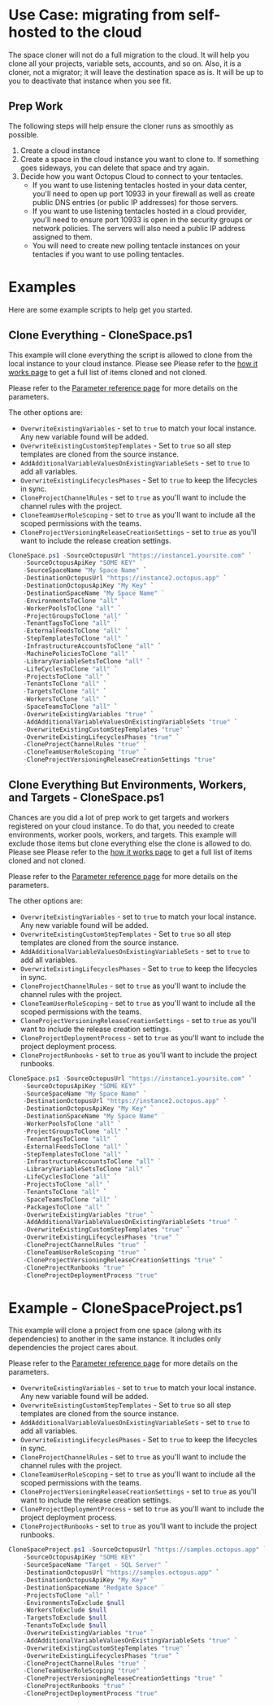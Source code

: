 # Use Case: migrating from self-hosted to the cloud

The space cloner will not do a full migration to the cloud.  It will help you clone all your projects, variable sets, accounts, and so on.  Also, it is a cloner, not a migrator; it will leave the destination space as is.  It will be up to you to deactivate that instance when you see fit.

## Prep Work

The following steps will help ensure the cloner runs as smoothly as possible.

1. Create a cloud instance
2. Create a space in the cloud instance you want to clone to.  If something goes sideways, you can delete that space and try again.
3. Decide how you want Octopus Cloud to connect to your tentacles.  
    - If you want to use listening tentacles hosted in your data center, you'll need to open up port 10933 in your firewall as well as create public DNS entries (or public IP addresses) for those servers.  
    - If you want to use listening tentacles hosted in a cloud provider, you'll need to ensure port 10933 is open in the security groups or network policies.  The servers will also need a public IP address assigned to them.
    - You will need to create new polling tentacle instances on your tentacles if you want to use polling tentacles.

# Examples

Here are some example scripts to help get you started.

## Clone Everything - CloneSpace.ps1

This example will clone everything the script is allowed to clone from the local instance to your cloud instance.  Please see Please refer to the [how it works page](HowItWorks.md#what-will-it-clone) to get a full list of items cloned and not cloned.

Please refer to the [Parameter reference page](CloneSpaceParameterReference.md) for more details on the parameters.

The other options are:
- `OverwriteExistingVariables` - set to `true` to match your local instance.  Any new variable found will be added.
- `OverwriteExistingCustomStepTemplates` - Set to `true` so all step templates are cloned from the source instance.
- `AddAdditionalVariableValuesOnExistingVariableSets` - set to `true` to add all variables.  
- `OverwriteExistingLifecyclesPhases` - Set to `true` to keep the lifecycles in sync.
- `CloneProjectChannelRules` - set to `true` as you'll want to include the channel rules with the project.
- `CloneTeamUserRoleScoping` - set to `true` as you'll want to include all the scoped permissions with the teams.
- `CloneProjectVersioningReleaseCreationSettings` - set to `true` as you'll want to include the release creation settings.

```PowerShell
CloneSpace.ps1 -SourceOctopusUrl "https://instance1.yoursite.com" `
    -SourceOctopusApiKey "SOME KEY" `
    -SourceSpaceName "My Space Name" `
    -DestinationOctopusUrl "https://instance2.octopus.app" `
    -DestinationOctopusApiKey "My Key" `
    -DestinationSpaceName "My Space Name" `  
    -EnvironmentsToClone "all" `
    -WorkerPoolsToClone "all" `
    -ProjectGroupsToClone "all" `
    -TenantTagsToClone "all" `
    -ExternalFeedsToClone "all" `
    -StepTemplatesToClone "all" `
    -InfrastructureAccountsToClone "all" `
    -MachinePoliciesToClone "all" `
    -LibraryVariableSetsToClone "all" `
    -LifeCyclesToClone "all" `
    -ProjectsToClone "all" `
    -TenantsToClone "all" `
    -TargetsToClone "all" `
    -WorkersToClone "all" `
    -SpaceTeamsToClone "all" `
    -OverwriteExistingVariables "true" `
    -AddAdditionalVariableValuesOnExistingVariableSets "true" `
    -OverwriteExistingCustomStepTemplates "true" `
    -OverwriteExistingLifecyclesPhases "true" `
    -CloneProjectChannelRules "true" `
    -CloneTeamUserRoleScoping "true" `
    -CloneProjectVersioningReleaseCreationSettings "true"
```

## Clone Everything But Environments, Workers, and Targets - CloneSpace.ps1

Chances are you did a lot of prep work to get targets and workers registered on your cloud instance.  To do that, you needed to create environments, worker pools, workers, and targets.  This example will exclude those items but clone everything else the clone is allowed to do.  Please see Please refer to the [how it works page](HowItWorks.md#what-will-it-clone) to get a full list of items cloned and not cloned.

Please refer to the [Parameter reference page](CloneSpaceParameterReference.md) for more details on the parameters.

The other options are:
- `OverwriteExistingVariables` - set to `true` to match your local instance.  Any new variable found will be added.
- `OverwriteExistingCustomStepTemplates` - Set to `true` so all step templates are cloned from the source instance.
- `AddAdditionalVariableValuesOnExistingVariableSets` - set to `true` to add all variables.  
- `OverwriteExistingLifecyclesPhases` - Set to `true` to keep the lifecycles in sync.
- `CloneProjectChannelRules` - set to `true` as you'll want to include the channel rules with the project.
- `CloneTeamUserRoleScoping` - set to `true` as you'll want to include all the scoped permissions with the teams.
- `CloneProjectVersioningReleaseCreationSettings` - set to `true` as you'll want to include the release creation settings.
- `CloneProjectDeploymentProcess` - set to `true` as you'll want to include the project deployment process.
- `CloneProjectRunbooks` - set to `true` as you'll want to include the project runbooks.

```PowerShell
CloneSpace.ps1 -SourceOctopusUrl "https://instance1.yoursite.com" `
    -SourceOctopusApiKey "SOME KEY" `
    -SourceSpaceName "My Space Name" `
    -DestinationOctopusUrl "https://instance2.octopus.app" `
    -DestinationOctopusApiKey "My Key" `
    -DestinationSpaceName "My Space Name" `  
    -WorkerPoolsToClone "all" `
    -ProjectGroupsToClone "all" `
    -TenantTagsToClone "all" `
    -ExternalFeedsToClone "all" `
    -StepTemplatesToClone "all" `
    -InfrastructureAccountsToClone "all" `    
    -LibraryVariableSetsToClone "all" `
    -LifeCyclesToClone "all" `
    -ProjectsToClone "all" `
    -TenantsToClone "all" `
    -SpaceTeamsToClone "all" `
    -PackagesToClone "all" `
    -OverwriteExistingVariables "true" `
    -AddAdditionalVariableValuesOnExistingVariableSets "true" `
    -OverwriteExistingCustomStepTemplates "true" `
    -OverwriteExistingLifecyclesPhases "true" `
    -CloneProjectChannelRules "true" `
    -CloneTeamUserRoleScoping "true" `
    -CloneProjectVersioningReleaseCreationSettings "true" `
    -CloneProjectRunbooks "true" `
    -CloneProjectDeploymentProcess "true"
``` 

# Example - CloneSpaceProject.ps1
This example will clone a project from one space (along with its dependencies) to another in the same instance.  It includes only dependencies the project cares about.

Please refer to the [Parameter reference page](CloneSpaceProjectParameterReference.md) for more details on the parameters.

- `OverwriteExistingVariables` - set to `true` to match your local instance.  Any new variable found will be added.
- `OverwriteExistingCustomStepTemplates` - Set to `true` so all step templates are cloned from the source instance.
- `AddAdditionalVariableValuesOnExistingVariableSets` - set to `true` to add all variables.  
- `OverwriteExistingLifecyclesPhases` - Set to `true` to keep the lifecycles in sync.
- `CloneProjectChannelRules` - set to `true` as you'll want to include the channel rules with the project.
- `CloneTeamUserRoleScoping` - set to `true` as you'll want to include all the scoped permissions with the teams.
- `CloneProjectVersioningReleaseCreationSettings` - set to `true` as you'll want to include the release creation settings.
- `CloneProjectDeploymentProcess` - set to `true` as you'll want to include the project deployment process.
- `CloneProjectRunbooks` - set to `true` as you'll want to include the project runbooks.

```PowerShell
CloneSpaceProject.ps1 -SourceOctopusUrl "https://samples.octopus.app" `
    -SourceOctopusApiKey "SOME KEY" `
    -SourceSpaceName "Target - SQL Server" `
    -DestinationOctopusUrl "https://samples.octopus.app" `
    -DestinationOctopusApiKey "My Key" `
    -DestinationSpaceName "Redgate Space" `    
    -ProjectsToClone "all" `
    -EnvironmentsToExclude $null
    -WorkersToExclude $null
    -TargetsToExclude $null
    -TenantsToExclude $null
    -OverwriteExistingVariables "true" `
    -AddAdditionalVariableValuesOnExistingVariableSets "true" `
    -OverwriteExistingCustomStepTemplates "true" `
    -OverwriteExistingLifecyclesPhases "true" `
    -CloneProjectChannelRules "true" `
    -CloneTeamUserRoleScoping "true" `
    -CloneProjectVersioningReleaseCreationSettings "true" `
    -CloneProjectRunbooks "true" `
    -CloneProjectDeploymentProcess "true"
```